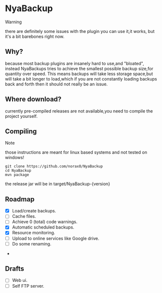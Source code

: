 # NyaBackup

> [!WARNING]
> there are definitely some issues with the plugin
> you can use it,it works, but it's a bit barebones right now.

## Why?
because most backup plugins are insanely hard to use,and "bloated", instead NyaBackups tries to achieve the smallest possible backup size,for quantity over speed.
This means backups will take less storage space,but will take a bit longer to load,which if you are not constantly loading backups back and forth then it should not really be an issue.

## Where download?
currently pre-compiled releases are not available,you need to compile the project yourself.

## Compiling
> [!NOTE]
> those instructions are meant for linux based systems and not tested on windows!

```
git clone https://github.com/norax0/NyaBackup
cd NyaBackup
mvn package
```
the release jar will be in target/NyaBackup-{version}

## Roadmap
- [X] Load/create backups.
- [ ] Cache files.
- [ ] Achieve 0 (total) code warnings.
- [X] Automatic scheduled backups.
- [X] Resource monitoring.
- [ ] Upload to online services like Google drive.
- [ ] Do some renaming.
- 
## Drafts
- [ ] Web ui.
- [ ] Self FTP server.
